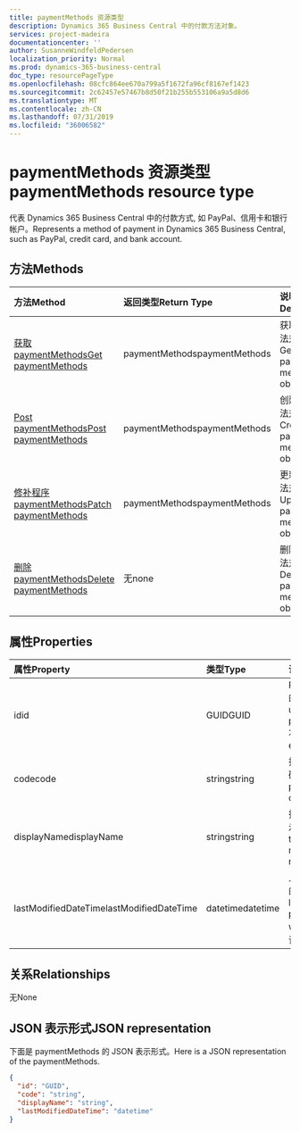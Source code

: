 ```yaml
---
title: paymentMethods 资源类型
description: Dynamics 365 Business Central 中的付款方法对象。
services: project-madeira
documentationcenter: ''
author: SusanneWindfeldPedersen
localization_priority: Normal
ms.prod: dynamics-365-business-central
doc_type: resourcePageType
ms.openlocfilehash: 08cfc864ee670a799a5f1672fa96cf8167ef1423
ms.sourcegitcommit: 2c62457e57467b8d50f21b255b553106a9a5d8d6
ms.translationtype: MT
ms.contentlocale: zh-CN
ms.lasthandoff: 07/31/2019
ms.locfileid: "36006582"
---
```

# <a name="paymentmethods-resource-type"></a><span data-ttu-id="d538a-103">paymentMethods 资源类型</span><span class="sxs-lookup"><span data-stu-id="d538a-103">paymentMethods resource type</span></span>
<span data-ttu-id="d538a-104">代表 Dynamics 365 Business Central 中的付款方式, 如 PayPal、信用卡和银行帐户。</span><span class="sxs-lookup"><span data-stu-id="d538a-104">Represents a method of payment in Dynamics 365 Business Central, such as PayPal, credit card, and bank account.</span></span>

## <a name="methods"></a><span data-ttu-id="d538a-105">方法</span><span class="sxs-lookup"><span data-stu-id="d538a-105">Methods</span></span>

| <span data-ttu-id="d538a-106">方法</span><span class="sxs-lookup"><span data-stu-id="d538a-106">Method</span></span>                                                          | <span data-ttu-id="d538a-107">返回类型</span><span class="sxs-lookup"><span data-stu-id="d538a-107">Return Type</span></span>  |<span data-ttu-id="d538a-108">说明</span><span class="sxs-lookup"><span data-stu-id="d538a-108">Description</span></span>             |
|:----------------------------------------------------------------|:-------------|:-----------------------|
|[<span data-ttu-id="d538a-109">获取 paymentMethods</span><span class="sxs-lookup"><span data-stu-id="d538a-109">Get paymentMethods</span></span>](../api/dynamics-paymentmethods-get.md)      |<span data-ttu-id="d538a-110">paymentMethods</span><span class="sxs-lookup"><span data-stu-id="d538a-110">paymentMethods</span></span>|<span data-ttu-id="d538a-111">获取付款方法对象。</span><span class="sxs-lookup"><span data-stu-id="d538a-111">Gets a payment method object.</span></span>   |
|[<span data-ttu-id="d538a-112">Post paymentMethods</span><span class="sxs-lookup"><span data-stu-id="d538a-112">Post paymentMethods</span></span>](../api/dynamics-create-paymentmethods.md)  |<span data-ttu-id="d538a-113">paymentMethods</span><span class="sxs-lookup"><span data-stu-id="d538a-113">paymentMethods</span></span>|<span data-ttu-id="d538a-114">创建付款方法对象。</span><span class="sxs-lookup"><span data-stu-id="d538a-114">Creates a payment method object.</span></span>|
|[<span data-ttu-id="d538a-115">修补程序 paymentMethods</span><span class="sxs-lookup"><span data-stu-id="d538a-115">Patch paymentMethods</span></span>](../api/dynamics-paymentmethods-update.md) |<span data-ttu-id="d538a-116">paymentMethods</span><span class="sxs-lookup"><span data-stu-id="d538a-116">paymentMethods</span></span>|<span data-ttu-id="d538a-117">更新付款方法对象。</span><span class="sxs-lookup"><span data-stu-id="d538a-117">Updates a payment method object.</span></span>|
|[<span data-ttu-id="d538a-118">删除 paymentMethods</span><span class="sxs-lookup"><span data-stu-id="d538a-118">Delete paymentMethods</span></span>](../api/dynamics-paymentmethods-delete.md)|<span data-ttu-id="d538a-119">无</span><span class="sxs-lookup"><span data-stu-id="d538a-119">none</span></span>          |<span data-ttu-id="d538a-120">删除付款方法对象。</span><span class="sxs-lookup"><span data-stu-id="d538a-120">Deletes a payment method object.</span></span>|

## <a name="properties"></a><span data-ttu-id="d538a-121">属性</span><span class="sxs-lookup"><span data-stu-id="d538a-121">Properties</span></span>
| <span data-ttu-id="d538a-122">属性</span><span class="sxs-lookup"><span data-stu-id="d538a-122">Property</span></span>           | <span data-ttu-id="d538a-123">类型</span><span class="sxs-lookup"><span data-stu-id="d538a-123">Type</span></span>   |<span data-ttu-id="d538a-124">说明</span><span class="sxs-lookup"><span data-stu-id="d538a-124">Description</span></span>                                                  |
|:-------------------|:-------|:------------------------------------------------------------|
|<span data-ttu-id="d538a-125">id</span><span class="sxs-lookup"><span data-stu-id="d538a-125">id</span></span>                  |<span data-ttu-id="d538a-126">GUID</span><span class="sxs-lookup"><span data-stu-id="d538a-126">GUID</span></span>    |<span data-ttu-id="d538a-127">PaymentMethods 的唯一 ID。</span><span class="sxs-lookup"><span data-stu-id="d538a-127">The unique ID of the paymentMethods.</span></span> <span data-ttu-id="d538a-128">不可编辑。</span><span class="sxs-lookup"><span data-stu-id="d538a-128">Non-editable.</span></span>           |
|<span data-ttu-id="d538a-129">code</span><span class="sxs-lookup"><span data-stu-id="d538a-129">code</span></span>                |<span data-ttu-id="d538a-130">string</span><span class="sxs-lookup"><span data-stu-id="d538a-130">string</span></span>  |<span data-ttu-id="d538a-131">指定付款方法代码。</span><span class="sxs-lookup"><span data-stu-id="d538a-131">Specifies the payment method code.</span></span>                           |
|<span data-ttu-id="d538a-132">displayName</span><span class="sxs-lookup"><span data-stu-id="d538a-132">displayName</span></span>         |<span data-ttu-id="d538a-133">string</span><span class="sxs-lookup"><span data-stu-id="d538a-133">string</span></span>  |<span data-ttu-id="d538a-134">指定付款方法的显示名称。</span><span class="sxs-lookup"><span data-stu-id="d538a-134">Specifies the payment method display name.</span></span>                   |
|<span data-ttu-id="d538a-135">lastModifiedDateTime</span><span class="sxs-lookup"><span data-stu-id="d538a-135">lastModifiedDateTime</span></span>|<span data-ttu-id="d538a-136">datetime</span><span class="sxs-lookup"><span data-stu-id="d538a-136">datetime</span></span>|<span data-ttu-id="d538a-137">上次修改付款方法的日期/时间。</span><span class="sxs-lookup"><span data-stu-id="d538a-137">The last datetime the payment method was modified.</span></span> <span data-ttu-id="d538a-138">只读。</span><span class="sxs-lookup"><span data-stu-id="d538a-138">Read-Only.</span></span>|  


## <a name="relationships"></a><span data-ttu-id="d538a-139">关系</span><span class="sxs-lookup"><span data-stu-id="d538a-139">Relationships</span></span>
<span data-ttu-id="d538a-140">无</span><span class="sxs-lookup"><span data-stu-id="d538a-140">None</span></span>

## <a name="json-representation"></a><span data-ttu-id="d538a-141">JSON 表示形式</span><span class="sxs-lookup"><span data-stu-id="d538a-141">JSON representation</span></span>

<span data-ttu-id="d538a-142">下面是 paymentMethods 的 JSON 表示形式。</span><span class="sxs-lookup"><span data-stu-id="d538a-142">Here is a JSON representation of the paymentMethods.</span></span>


```json
{
  "id": "GUID",
  "code": "string",
  "displayName": "string",
  "lastModifiedDateTime": "datetime"
}

```
